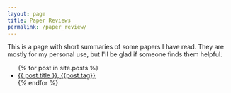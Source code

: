 ```yaml
---
layout: page
title: Paper Reviews
permalink: /paper_review/
---
```


This is a page with short summaries of some papers I have read. They are mostly for my personal use, but I'll be glad if someone finds them helpful.

<ul>
  {% for post in site.posts %}
    <li>
      <a href="{{ post.url }}">{{ post.title }}, {{post.tag}}</a>
    </li>
  {% endfor %}
</ul>